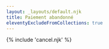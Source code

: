 ```yaml
---
layout: _layouts/default.njk
title: Paiement abandonné
eleventyExcludeFromCollections: true
---
```


{% include 'cancel.njk' %}